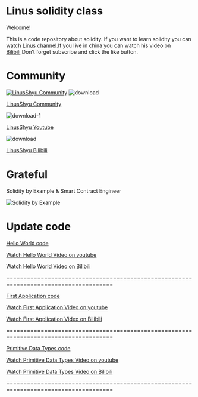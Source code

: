 # Linus solidity class
Welcome!

This is a code repository about solidity.
If you want to learn solidity you can watch [Linus channel](https://www.youtube.com/channel/UC4KtR-YsWDfWtikRGOZb58Q).If you live in china you can watch his video on [Bilibili](https://space.bilibili.com/411591950?spm_id_from=333.1007.0.0).Don’t forget subscribe and click the like button.

# Community

[![LinusShyu Community](https://img.shields.io/badge/Discord-LinusShyu%20Community-blue)](https://discord.com/channels/1110525621802639380/1110525621802639383)
![download](https://github.com/Linus-Shyu/Linus-solidity-class/assets/83543818/d7ca02bc-e6cf-4f2c-a175-df0be66397e2)

[LinusShyu Community](https://discord.com/channels/1110525621802639380/1110525621802639383)

![download-1](https://github.com/Linus-Shyu/Linus-solidity-class/assets/83543818/7418b065-af20-4431-b8ef-7927cbaddb83)

[LinusShyu Youtube](https://www.youtube.com/channel/UC4KtR-YsWDfWtikRGOZb58Q)

![download](https://github.com/Linus-Shyu/Linus-solidity-class/assets/83543818/9c975540-dba7-4be2-8ee4-ce228d8aa69d)

[LinusShyu Bilibili](https://space.bilibili.com/411591950?spm_id_from=333.1007.0.0)

# Grateful
Solidity by Example & Smart Contract Engineer

![Solidity by Example](https://github.com/Linus-Shyu/Linus-solidity-class/assets/83543818/c68039c7-bd95-41ee-beba-55b20273a734)

# Update code

[Hello World code](https://github.com/Linus-Shyu/Linus-solidity-class/blob/master/HelloWorld.sol)

[Watch Hello World Video on youtube](https://www.youtube.com/watch?v=1uRYQyDihDI&t=56s)

[Watch Hello World Video on Bilibili](https://www.bilibili.com/video/BV1Dz4y1h7qH/?spm_id_from=333.999.0.0)

=====================================================================================

[First Application code](https://github.com/Linus-Shyu/Linus-solidity-class/blob/master/Firstapp.sol)

[Watch First Application Video on youtube](https://www.youtube.com/watch?v=7OS4hgOin4I)

[Watch First Application Video on Bilibili](https://www.bilibili.com/video/BV17a4y137Bx/)

=====================================================================================

[Primitive Data Types code](https://github.com/Linus-Shyu/Linus-solidity-class/blob/master/Data.sol)

[Watch Primitive Data Types Video on youtube](https://www.youtube.com/watch?v=5tUxdY4uxgY)

[Watch Primitive Data Types Video on Bilibili](https://www.bilibili.com/video/BV1rg4y1F7GY/?spm_id_from=333.999.0.0&vd_source=b948e0481ae56728c763719a74f42095)

=====================================================================================
